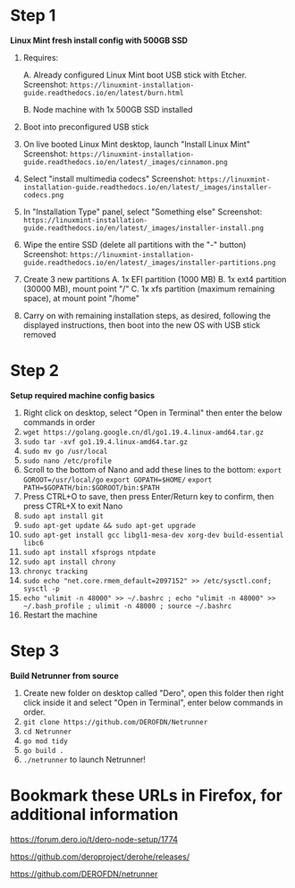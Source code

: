 # Step 1
**Linux Mint fresh install config with 500GB SSD**
1. Requires:

	A. Already configured Linux Mint boot USB stick with Etcher. 	Screenshot: `https://linuxmint-installation-guide.readthedocs.io/en/latest/burn.html`

	B. Node machine with 1x 500GB SSD installed
	
2. Boot into preconfigured USB stick
3. On live booted Linux Mint desktop, launch "Install Linux Mint" 	Screenshot: `https://linuxmint-installation-guide.readthedocs.io/en/latest/_images/cinnamon.png`
4. Select "install multimedia codecs" 						Screenshot: `https://linuxmint-installation-guide.readthedocs.io/en/latest/_images/installer-codecs.png`
5. In "Installation Type" panel, select "Something else" 			Screenshot: `https://linuxmint-installation-guide.readthedocs.io/en/latest/_images/installer-install.png`
6. Wipe the entire SSD (delete all partitions with the "-" button) 	Screenshot: `https://linuxmint-installation-guide.readthedocs.io/en/latest/_images/installer-partitions.png`
7. Create 3 new partitions
	A. 1x EFI partition (1000 MB)
	B. 1x ext4 partition (30000 MB), mount point "/"
	C. 1x xfs partition (maximum remaining space), at mount point "/home"
8. Carry on with remaining installation steps, as desired, following the displayed instructions, then boot into the new OS with USB stick removed

# Step 2
**Setup required machine config basics**
1. Right click on desktop, select "Open in Terminal" then enter the below commands in order
2. `wget https://golang.google.cn/dl/go1.19.4.linux-amd64.tar.gz`
3. `sudo tar -xvf go1.19.4.linux-amd64.tar.gz`
4. `sudo mv go /usr/local`
5. `sudo nano /etc/profile`
6. Scroll to the bottom of Nano and add these lines to the bottom:
	`export GOROOT=/usr/local/go`
	`export GOPATH=$HOME/`
	`export PATH=$GOPATH/bin:$GOROOT/bin:$PATH`
7. Press CTRL+O to save, then press Enter/Return key to confirm, then press CTRL+X to exit Nano
8. `sudo apt install git`
9. `sudo apt-get update && sudo apt-get upgrade`
10. `sudo apt-get install gcc libgl1-mesa-dev xorg-dev build-essential libc6`
11. `sudo apt install xfsprogs ntpdate`
12. `sudo apt install chrony`
13. `chronyc tracking`
14. `sudo echo "net.core.rmem_default=2097152" >> /etc/sysctl.conf; sysctl -p`
15. `echo "ulimit -n 48000" >> ~/.bashrc ; echo "ulimit -n 48000" >> ~/.bash_profile ; ulimit -n 48000 ; source ~/.bashrc`
16. Restart the machine

# Step 3
**Build Netrunner from source**
1. Create new folder on desktop called "Dero", open this folder then right click inside it and select "Open in Terminal", enter below commands in order.
2. `git clone https://github.com/DEROFDN/Netrunner`
3. `cd Netrunner`
4. `go mod tidy`
5. `go build .`
6. `./netrunner` to launch Netrunner!

# Bookmark these URLs in Firefox, for additional information
https://forum.dero.io/t/dero-node-setup/1774

https://github.com/deroproject/derohe/releases/

https://github.com/DEROFDN/netrunner

